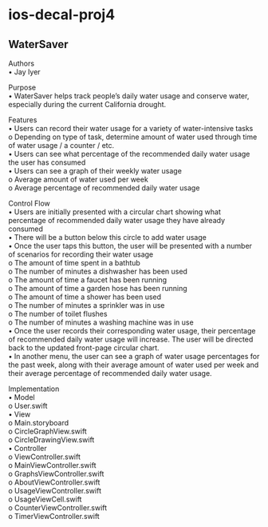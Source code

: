 # ios-decal-proj4
## **WaterSaver**

Authors <br />
•	Jay Iyer

Purpose <br />
•	WaterSaver helps track people’s daily water usage and conserve water, especially during the current California drought.

Features <br />
•	Users can record their water usage for a variety of water-intensive tasks <br />
  o	Depending on type of task, determine amount of water used through time of water usage / a counter / etc. <br />
•	Users can see what percentage of the recommended daily water usage the user has consumed <br />
•	Users can see a graph of their weekly water usage <br />
  o	Average amount of water used per week <br />
  o	Average percentage of recommended daily water usage <br />

Control Flow <br />
•	Users are initially presented with a circular chart showing what percentage of recommended daily water usage they have already consumed <br />
•	There will be a button below this circle to add water usage <br />
•	Once the user taps this button, the user will be presented with a number of scenarios for recording their water usage <br /> 
  o	The amount of time spent in a bathtub <br />
  o	The number of minutes a dishwasher has been used <br />
  o	The amount of time a faucet has been running <br />
  o	The amount of time a garden hose has been running <br />
  o	The amount of time a shower has been used <br />
  o	The number of minutes a sprinkler was in use <br />
  o	The number of toilet flushes <br />
  o	The number of minutes a washing machine was in use <br />
•	Once the user records their corresponding water usage, their percentage of recommended daily water usage will increase. The user will be directed back to the updated front-page circular chart. <br />
•	In another menu, the user can see a graph of water usage percentages for the past week, along with their average amount of water used per week and their average percentage of recommended daily water usage. <br />

Implementation <br />
•	Model <br />
  o	User.swift <br />
•	View <br />
  o	Main.storyboard <br />
  o	CircleGraphView.swift <br />
  o	CircleDrawingView.swift <br />
•	Controller <br />
  o	ViewController.swift <br />
  o	MainViewController.swift <br />
  o	GraphsViewController.swift <br />
  o	AboutViewController.swift <br />
  o	UsageViewController.swift <br />
  o	UsageViewCell.swift <br />
  o	CounterViewController.swift <br />
  o	TimerViewController.swift <br />
